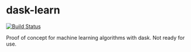 # dask-learn

[![Build Status](https://travis-ci.org/dask/dask-learn.svg?branch=master)](https://travis-ci.org/dask/dask-learn)

Proof of concept for machine learning algorithms with dask. Not ready for use.
